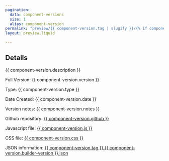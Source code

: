 ```yaml
---
pagination:
  data: component-versions
  size: 1
  alias: component-version
permalink: "preview/{{ component-version.tag | slugify }}/{% if component-version.builder-version %}/{{ component-version.builder-version | slugify }}{% else %}/{{ component-version.version | slugify }}{% endif %}/"
layout: preview.liquid

---
```

## Details

{{ component-version.description }}

Full Version: {{ component-version.version }}

Type: {{ component-version.type }}

Date Created: {{ component-version.date }}

Version notes: {{ component-version.notes }}

Github repository: <a href="{{ component-version.github }}">{{ component-version.github }}</a>

Javascript file:  <a href="{{ component-version.js }}">{{ component-version.js }}</a>

CSS file: <a href="{{ component-version.css }}">{{ component-version.css }}</a>

JSON information: <a href="/imported_json/component_versions/{{ component-version.tag }}.{{ component-version.builder-version }}.json">{{ component-version.tag }}.{{ component-version.builder-version }}.json</a>
